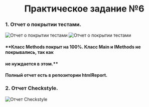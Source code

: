 # **<center>Практическое задание №6</center>**

### **1. Отчет о покрытии тестами.**
![Отчет о покрытии тестами](https://i.ibb.co/WV3wQqR/1.png)
![Отчет о покрытии тестами](https://i.ibb.co/8YMtmtV/2.png)

#### **Класс Methods покрыт на 100%. Класс Main и IMethods не покрывались, так как
#### не нуждается в этом.**
#### **Полный отчет есть в репозитории htmlReport.**

### **2. Отчет Checkstyle.**
![Отчет Checkstyle](https://i.ibb.co/fptf8TV/Checkstyle.png)